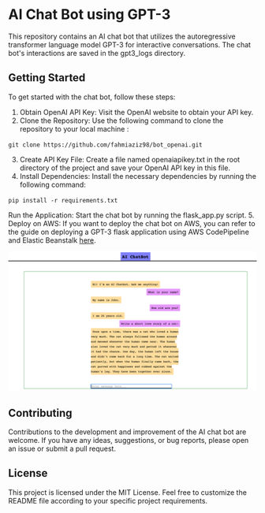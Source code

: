 # AI Chat Bot using GPT-3
This repository contains an AI chat bot that utilizes the autoregressive transformer language model GPT-3 for interactive conversations. The chat bot's interactions are saved in the gpt3_logs directory.

## Getting Started
To get started with the chat bot, follow these steps:

1. Obtain OpenAI API Key: Visit the OpenAI website to obtain your API key.
2. Clone the Repository: Use the following command to clone the repository to your local machine :

`git clone https://github.com/fahmiaziz98/bot_openai.git`

3. Create API Key File: Create a file named openaiapikey.txt in the root directory of the project and save your OpenAI API key in this file.
4. Install Dependencies: Install the necessary dependencies by running the following command: 

`pip install -r requirements.txt`

Run the Application: Start the chat bot by running the flask_app.py script.
5. Deploy on AWS: If you want to deploy the chat bot on AWS, you can refer to the guide on deploying a GPT-3 flask application using AWS CodePipeline and Elastic Beanstalk [here](https://medium.com/@contact.blessin/deploying-a-gpt-3-flask-application-on-aws-codepipeline-and-elastic-beanstalk-681cd2ece897).

![bot](BotV1.png)

## Contributing
Contributions to the development and improvement of the AI chat bot are welcome. If you have any ideas, suggestions, or bug reports, please open an issue or submit a pull request.

## License
This project is licensed under the MIT License. Feel free to customize the README file according to your specific project requirements.